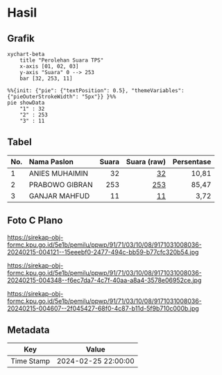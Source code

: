 # Hasil

## Grafik

```mermaid
xychart-beta
    title "Perolehan Suara TPS"
    x-axis [01, 02, 03]
    y-axis "Suara" 0 --> 253
    bar [32, 253, 11]
```

```mermaid
%%{init: {"pie": {"textPosition": 0.5}, "themeVariables": {"pieOuterStrokeWidth": "5px"}} }%%
pie showData
    "1" : 32
    "2" : 253
    "3" : 11
```

## Tabel

| No. | Nama Paslon    | Suara | Suara (raw) | Persentase |
|:--- |:-------------- | -----:| -----------:| ----------:|
| 1   | ANIES MUHAIMIN | 32    | [32][p-1]   | 10,81      |
| 2   | PRABOWO GIBRAN | 253   | [253][p-2]  | 85,47      |
| 3   | GANJAR MAHFUD  | 11    | [11][p-3]   | 3,72       |


[p-1]: https://github.com/gigit-pemilu/pemilu-2024-91-papua/blob/main/pilpres/hitung-suara/sub/91-papua/sub/71-kota-jayapura/sub/03-abepura/sub/1008-awiyo/sub/036-tps/sub/paslon-1.txt
[p-2]: https://github.com/gigit-pemilu/pemilu-2024-91-papua/blob/main/pilpres/hitung-suara/sub/91-papua/sub/71-kota-jayapura/sub/03-abepura/sub/1008-awiyo/sub/036-tps/sub/paslon-2.txt
[p-3]: https://github.com/gigit-pemilu/pemilu-2024-91-papua/blob/main/pilpres/hitung-suara/sub/91-papua/sub/71-kota-jayapura/sub/03-abepura/sub/1008-awiyo/sub/036-tps/sub/paslon-3.txt

## Foto C Plano

https://sirekap-obj-formc.kpu.go.id/5e1b/pemilu/ppwp/91/71/03/10/08/9171031008036-20240215-004121--15eeebf0-2477-494c-bb59-b77cfc320b54.jpg

https://sirekap-obj-formc.kpu.go.id/5e1b/pemilu/ppwp/91/71/03/10/08/9171031008036-20240215-004348--f6ec7da7-4c7f-40aa-a8a4-3578e06952ce.jpg

https://sirekap-obj-formc.kpu.go.id/5e1b/pemilu/ppwp/91/71/03/10/08/9171031008036-20240215-004607--2f045427-68f0-4c87-b11d-5f9b710c000b.jpg


## Metadata

| Key        | Value               |
| ---------- | ------------------- |
| Time Stamp | 2024-02-25 22:00:00 |



